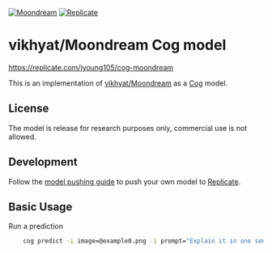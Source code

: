 [![Moondream](https://img.shields.io/badge/Moon-dream-2E3436)](https://moondream.ai/)
[![Replicate](https://img.shields.io/badge/Replicate-Demo_&_Cloud_API-blue)](https://replicate.com/)

# vikhyat/Moondream Cog model

https://replicate.com/jyoung105/cog-moondream

This is an implementation of [vikhyat/Moondream](https://github.com/vikhyat/moondream) as a [Cog](https://github.com/replicate/cog) model.

## License

The model is release for research purposes only, commercial use is not allowed.

## Development

Follow the [model pushing guide](https://replicate.com/docs/guides/push-a-model) to push your own model to [Replicate](https://replicate.com).

## Basic Usage

Run a prediction

```bash
    cog predict -i image=@example0.png -i prompt="Explain it in one sentence."
